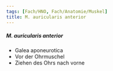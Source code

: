 ```yaml
---
tags: [Fach/HNO, Fach/Anatomie/Muskel]
title: M. auricularis anterior
---
```

##### M. auricularis anterior
*   Galea aponeurotica
*   Vor der Ohrmuschel
*   Ziehen des Ohrs nach vorne